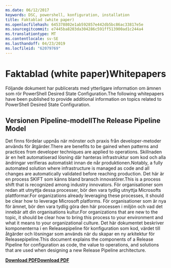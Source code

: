 ```yaml
---
ms.date: 06/12/2017
keywords: DSC, powershell, konfiguration, installation
title: Faktablad (white paper)
ms.openlocfilehash: 645378802e1ab592857e442db5bc86ac33817e5e
ms.sourcegitcommit: e7445ba8203da304286c591ff513900ad1c244a4
ms.translationtype: MT
ms.contentlocale: sv-SE
ms.lasthandoff: 04/23/2019
ms.locfileid: "62079769"
---
```

# <a name="whitepapers"></a><span data-ttu-id="bad86-103">Faktablad (white paper)</span><span class="sxs-lookup"><span data-stu-id="bad86-103">Whitepapers</span></span>

<span data-ttu-id="bad86-104">Följande dokument har publicerats med ytterligare information om ämnen som rör PowerShell Desired State Configuration.</span><span class="sxs-lookup"><span data-stu-id="bad86-104">The following whitepapers have been published to provide additional information on topics related to PowerShell Desired State Configuration.</span></span>

## <a name="the-release-pipeline-model"></a><span data-ttu-id="bad86-105">Versionen Pipeline-modell</span><span class="sxs-lookup"><span data-stu-id="bad86-105">The Release Pipeline Model</span></span>
<span data-ttu-id="bad86-106">Det finns fördelar uppnås när mönster och praxis från developer-metoder används för åtgärder.</span><span class="sxs-lookup"><span data-stu-id="bad86-106">There are benefits to be gained when patterns and practices from developer techniques are applied to operations.</span></span> <span data-ttu-id="bad86-107">Skillnaden är en helt automatiserad lösning där hanteras infrastruktur som kod och alla ändringar verifieras automatiskt innan de når produktionen.</span><span class="sxs-lookup"><span data-stu-id="bad86-107">Notably, a fully automated solution where infrastructure is managed as code and all changes are automatically validated before reaching production.</span></span> <span data-ttu-id="bad86-108">Det här är en process SKIFT som känns bland bransch innovatörer.</span><span class="sxs-lookup"><span data-stu-id="bad86-108">This is a process shift that is recognized among industry innovators.</span></span> <span data-ttu-id="bad86-109">För organisationer som redan att utnyttja dessa processer, bör den vara tydlig utnyttja Microsofts plattformar.</span><span class="sxs-lookup"><span data-stu-id="bad86-109">For organizations already leveraging these processes, it should be clear how to leverage Microsoft platforms.</span></span> <span data-ttu-id="bad86-110">För organisationer som är nya för ämnet, bör den vara tydlig göra den här processen i miljön och vad det innebär att din organisations kultur.</span><span class="sxs-lookup"><span data-stu-id="bad86-110">For organizations that are new to the topic, it should be clear how to bring this process to your environment and what it means to your organizational culture.</span></span> <span data-ttu-id="bad86-111">Det här dokumentet beskriver komponenterna i en Releasepipeline för konfiguration som kod, värdet till åtgärder och lösningar som används när du skapar en ny arkitektur för Releasepipeline.</span><span class="sxs-lookup"><span data-stu-id="bad86-111">This document explains the components of a Release Pipeline for configuration as code, the value to operations, and solutions that are used when designing a new Release Pipeline architecture.</span></span>

<span data-ttu-id="bad86-112">**[Download PDF](http://aka.ms/thereleasepipelinemodelpdf)**</span><span class="sxs-lookup"><span data-stu-id="bad86-112">**[Download PDF](http://aka.ms/thereleasepipelinemodelpdf)**</span></span>